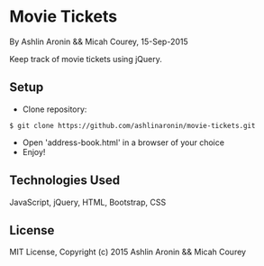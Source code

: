 Movie Tickets
==========

By Ashlin Aronin && Micah Courey, 15-Sep-2015

Keep track of movie tickets using jQuery.

Setup
----------
* Clone repository:
```console
$ git clone https://github.com/ashlinaronin/movie-tickets.git
```
* Open 'address-book.html' in a browser of your choice
* Enjoy!

Technologies Used
----------
JavaScript, jQuery, HTML, Bootstrap, CSS

License
----------
MIT License, Copyright (c) 2015 Ashlin Aronin && Micah Courey
